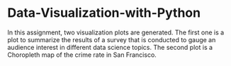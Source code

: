 # Data-Visualization-with-Python
In this assignment, two visualization plots are generated. The first one is a plot to summarize the results of a survey that is conducted to gauge an audience interest in different data science topics. The second plot is a Choropleth map of the crime rate in San Francisco.

